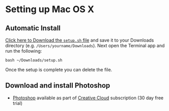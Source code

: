 # Setting up Mac OS X

## Automatic Install

[Click here to Download the `setup.sh` file](https://cdn.rawgit.com/develop-me/setup/094526a3c302deebc150dc225ac5a5ef7d47b221/mac/setup.sh) and save it to your Downloads directory (e.g. `/Users/yourname/Downloads`). Next open the Terminal app and run the following:

```
bash ~/Downloads/setup.sh
```

Once the setup is complete you can delete the file.

## Download and install Photoshop

- [Photoshop](http://www.adobe.com/uk/products/photoshop.html) available as part of [Creative Cloud](https://creative.adobe.com/products/download/creative-cloud) subscription (30 day free trial)

